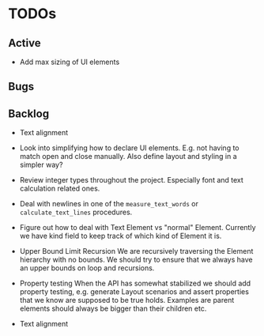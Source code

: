 # TODOs

## Active
* Add max sizing of UI elements

## Bugs

## Backlog

* Text alignment

* Look into simplifying how to declare UI elements. E.g. not having to match open and close manually.
    Also define layout and styling in a simpler way?

* Review integer types throughout the project. Especially font and text calculation related ones.

* Deal with newlines in one of the `measure_text_words` or `calculate_text_lines` procedures.

* Figure out how to deal with Text Element vs "normal" Element. Currently we have kind field to keep track
    of which kind of Element it is.

* Upper Bound Limit Recursion
    We are recursively traversing the Element hierarchy with no bounds. We should try to ensure that we always have an upper bounds on loop 
    and recursions.

* Property testing
    When the API has somewhat stabilized we should add property testing, e.g. generate Layout scenarios and assert properties
    that we know are supposed to be true holds. Examples are parent elements should always be bigger than their children etc.

* Text alignment

